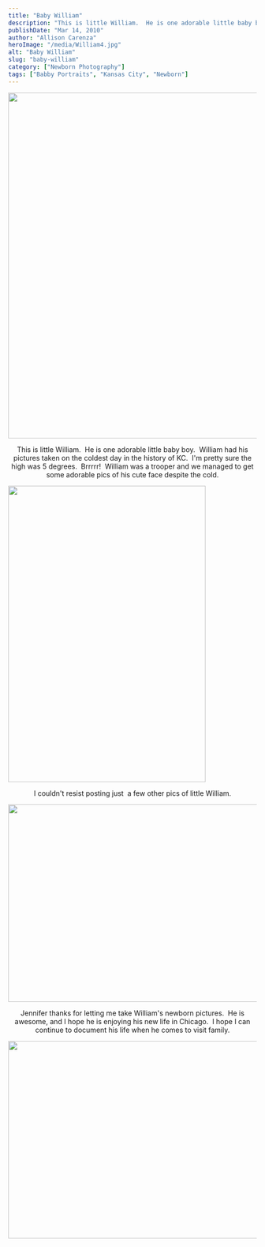 ```yaml
---
title: "Baby William"
description: "This is little William.  He is one adorable little baby boy.  William had his pictures taken on the coldest day "
publishDate: "Mar 14, 2010"
author: "Allison Carenza"
heroImage: "/media/William4.jpg"
alt: "Baby William"
slug: "baby-william"
category: ["Newborn Photography"]
tags: ["Babby Portraits", "Kansas City", "Newborn"]
---
```


<p><img class="aligncenter size-full wp-image-456" title="William4" src="/media/William4.jpg" alt="" width="700" height="700"   /></p>
<p style="text-align: center;">This is little William.  He is one adorable little baby boy.  William had his pictures taken on the coldest day in the history of KC.  I&apos;m pretty sure the high was 5 degrees.  Brrrrr!  William was a trooper and we managed to get some adorable pics of his cute face despite the cold.</p>
<p><img class="aligncenter size-full wp-image-453" title="William1" src="/media/William1.jpg" alt="" width="400" height="600"   /></p>
<p style="text-align: center;">
<p style="text-align: center;">I couldn&apos;t resist posting just  a few other pics of little William.</p>
<p><img class="aligncenter size-full wp-image-455" title="WIlliam3" src="/media/WIlliam3.jpg" alt="" width="600" height="400"   /></p>
<p style="text-align: center;">Jennifer thanks for letting me take William&apos;s newborn pictures.  He is awesome, and I hope he is enjoying his new life in Chicago.  I hope I can continue to document his life when he comes to visit family.</p>
<p><img class="aligncenter size-full wp-image-454" title="William2" src="/media/William2.jpg" alt="" width="600" height="400"   /></p>
